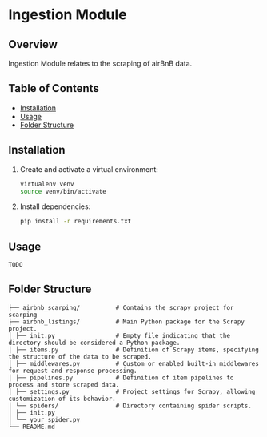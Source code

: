 # Ingestion Module

## Overview

Ingestion Module relates to the scraping of airBnB data.

## Table of Contents

- [Installation](#installation)
- [Usage](#usage)
- [Folder Structure](#folder-structure)


## Installation


1. Create and activate a virtual environment:

    ```bash
    virtualenv venv
    source venv/bin/activate
    ```

2. Install dependencies:

    ```bash
    pip install -r requirements.txt
    ```

## Usage

```
TODO
```

## Folder Structure
```
├── airbnb_scarping/          # Contains the scrapy project for scarping 
├── airbnb_listings/          # Main Python package for the Scrapy project.
│ ├── init.py                 # Empty file indicating that the directory should be considered a Python package.
│ ├── items.py                # Definition of Scrapy items, specifying the structure of the data to be scraped.
│ ├── middlewares.py          # Custom or enabled built-in middlewares for request and response processing.
│ ├── pipelines.py            # Definition of item pipelines to process and store scraped data.
│ ├── settings.py             # Project settings for Scrapy, allowing customization of its behavior.
│ └── spiders/                # Directory containing spider scripts.
│ ├── init.py                 
│ └── your_spider.py
└── README.md
```

